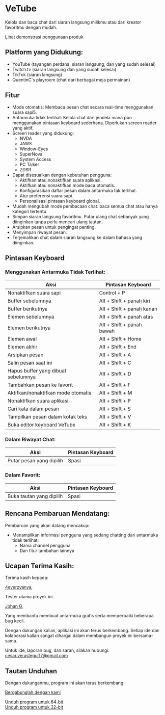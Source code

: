 # VeTube

Kelola dan baca chat dari siaran langsung milikmu atau dari kreator favoritmu dengan mudah.

[Lihat demonstrasi penggunaan produk](https://youtu.be/4XawJoBymPs)

## Platform yang Didukung:

- YouTube (tayangan perdana, siaran langsung, dan yang sudah selesai)
- Twitch.tv (siaran langsung dan yang sudah selesai)
- TikTok (siaran langsung)
- QuentinC's playroom (chat dari berbagai meja permainan)

## Fitur

- Mode otomatis: Membaca pesan chat secara real-time menggunakan suara sapi5.
- Antarmuka tidak terlihat: Kelola chat dari jendela mana pun menggunakan pintasan keyboard sederhana. Diperlukan screen reader yang aktif.
- Screen reader yang didukung:
  - NVDA
  - JAWS
  - Window-Eyes
  - SuperNova
  - System Access
  - PC Talker
  - ZDSR
- Dapat disesuaikan dengan kebutuhan pengguna:
  - Aktifkan atau nonaktifkan suara aplikasi.
  - Aktifkan atau nonaktifkan mode baca otomatis.
  - Konfigurasikan daftar pesan dalam antarmuka tak terlihat.
  - Atur preferensi suara sapi.
  - Personalisasi pintasan keyboard global.
- Mudah mengubah mode pembacaan chat: baca semua chat atau hanya kategori tertentu.
- Simpan siaran langsung favoritmu. Putar ulang chat sebanyak yang diinginkan tanpa perlu mencari ulang tautan.
- Arsipkan pesan untuk pengingat penting.
- Menyimpan riwayat pesan.
- Terjemahkan chat dalam siaran langsung ke dalam bahasa yang diinginkan.

## Pintasan Keyboard

### Menggunakan Antarmuka Tidak Terlihat:

| Aksi                                | Pintasan Keyboard         |
| ----------------------------------- | ------------------------- |
| Nonaktifkan suara sapi              | Control + P               |
| Buffer sebelumnya                   | Alt + Shift + panah kiri  |
| Buffer berikutnya                   | Alt + Shift + panah kanan |
| Elemen sebelumnya                   | Alt + Shift + panah atas  |
| Elemen berikutnya                   | Alt + Shift + panah bawah |
| Elemen awal                         | Alt + Shift + Home        |
| Elemen akhir                        | Alt + Shift + End         |
| Arsipkan pesan                      | Alt + Shift + A           |
| Salin pesan saat ini                | Alt + Shift + C           |
| Hapus buffer yang dibuat sebelumnya | Alt + Shift + D           |
| Tambahkan pesan ke favorit          | Alt + Shift + F           |
| Aktifkan/nonaktifkan mode otomatis  | Alt + Shift + M           |
| Nonaktifkan suara aplikasi          | Alt + Shift + P           |
| Cari kata dalam pesan               | Alt + Shift + S           |
| Tampilkan pesan dalam kotak teks    | Alt + Shift + V           |
| Buka editor keyboard VeTube         | Alt + Shift + K           |

### Dalam Riwayat Chat:

| Aksi                     | Pintasan Keyboard |
| ------------------------ | ----------------- |
| Putar pesan yang dipilih | Spasi             |

### Dalam Favorit:

| Aksi                     | Pintasan Keyboard |
| ------------------------ | ----------------- |
| Buka tautan yang dipilih | Spasi             |

## Rencana Pembaruan Mendatang:

Pembaruan yang akan datang mencakup:

- Menampilkan informasi pengguna yang sedang chatting dari antarmuka tidak terlihat:
  - Nama channel pengguna
  - Dan fitur tambahan lainnya

## Ucapan Terima Kasih:

Terima kasih kepada:

[4everzyanya](https://www.youtube.com/c/4everzyanya/),

Tester utama proyek ini.

[Johan G](https://github.com/JohanAnim),

Yang membantu membuat antarmuka grafis serta memperbaiki beberapa bug kecil.

Dengan dukungan kalian, aplikasi ini akan terus berkembang. Setiap ide dan kolaborasi kalian sangat dihargai dalam membangun proyek ini bersama-sama.

Untuk ide, laporan bug, dan saran, silakan hubungi:
cesar.verastegui17@gmail.com

## Tautan Unduhan

Dengan dukunganmu, program ini akan terus berkembang.

[Bergabunglah dengan kami](https://www.paypal.com/donate/?hosted_button_id=5ZV23UDDJ4C5U)

[Unduh program untuk 64-bit](https://github.com/metalalchemist/VeTube/releases/download/v2.8/VeTube-x64.zip)  
[Unduh program untuk 32-bit](https://github.com/metalalchemist/VeTube/releases/download/v2.8/VeTube-x86.zip)
